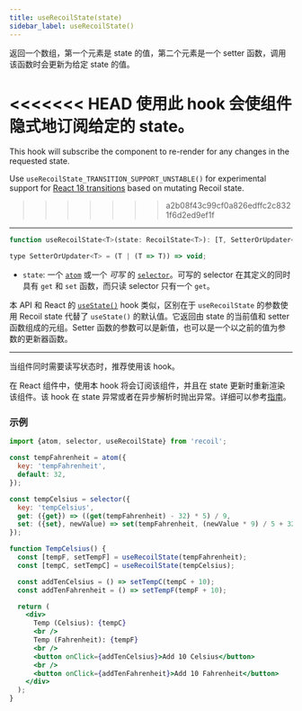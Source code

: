 ```yaml
---
title: useRecoilState(state)
sidebar_label: useRecoilState()
---
```


返回一个数组，第一个元素是 state 的值，第二个元素是一个 setter 函数，调用该函数时会更新为给定 state 的值。

<<<<<<< HEAD
使用此 hook 会使组件隐式地订阅给定的 state。
=======
This hook will subscribe the component to re-render for any changes in the requested state.

Use `useRecoilState_TRANSITION_SUPPORT_UNSTABLE()` for experimental support for [React 18 transitions](/docs/guides/transitions) based on mutating Recoil state.
>>>>>>> a2b08f43c99cf0a826edffc2c8321f6d2ed9ef1f

---

```jsx
function useRecoilState<T>(state: RecoilState<T>): [T, SetterOrUpdater<T>];

type SetterOrUpdater<T> = (T | (T => T)) => void;
```

- `state`: 一个 [`atom`](/docs/api-reference/core/atom) 或一个 _可写_ 的 [`selector`](/docs/api-reference/core/selector)。可写的 selector 在其定义的同时具有 `get` 和 `set` 函数，而只读 selector 只有一个 `get`。

本 API 和 React 的 [`useState()`](https://reactjs.org/docs/hooks-reference.html#usestate) hook 类似，区别在于 `useRecoilState` 的参数使用 Recoil state 代替了 `useState()` 的默认值。它返回由 state 的当前值和 setter 函数组成的元组。Setter 函数的参数可以是新值，也可以是一个以之前的值为参数的更新器函数。

---

当组件同时需要读写状态时，推荐使用该 hook。

在 React 组件中，使用本 hook 将会订阅该组件，并且在 state 更新时重新渲染该组件。该 hook 在 state 异常或者在异步解析时抛出异常。详细可以参考[指南](/docs/guides/asynchronous-data-queries)。

### 示例

```jsx
import {atom, selector, useRecoilState} from 'recoil';

const tempFahrenheit = atom({
  key: 'tempFahrenheit',
  default: 32,
});

const tempCelsius = selector({
  key: 'tempCelsius',
  get: ({get}) => ((get(tempFahrenheit) - 32) * 5) / 9,
  set: ({set}, newValue) => set(tempFahrenheit, (newValue * 9) / 5 + 32),
});

function TempCelsius() {
  const [tempF, setTempF] = useRecoilState(tempFahrenheit);
  const [tempC, setTempC] = useRecoilState(tempCelsius);

  const addTenCelsius = () => setTempC(tempC + 10);
  const addTenFahrenheit = () => setTempF(tempF + 10);

  return (
    <div>
      Temp (Celsius): {tempC}
      <br />
      Temp (Fahrenheit): {tempF}
      <br />
      <button onClick={addTenCelsius}>Add 10 Celsius</button>
      <br />
      <button onClick={addTenFahrenheit}>Add 10 Fahrenheit</button>
    </div>
  );
}
```
